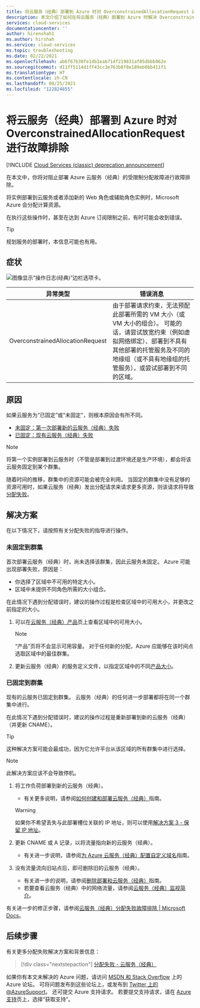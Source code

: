```yaml
---
title: 将云服务（经典）部署到 Azure 时对 OverconstrainedAllocationRequest 进行故障排除 | Microsoft Docs
description: 本文介绍了如何在将云服务（经典）部署到 Azure 时解决 OverconstrainedAllocationRequest 异常。
services: cloud-services
documentationcenter: ''
author: hirenshah1
ms.author: hirshah
ms.service: cloud-services
ms.topic: troubleshooting
ms.date: 02/22/2021
ms.openlocfilehash: ab6f67b30fe1db1eab714f219831af05dbbb962e
ms.sourcegitcommit: d11ff5114d1ff43cc3e763b8f8e189eb0bb411f1
ms.translationtype: HT
ms.contentlocale: zh-CN
ms.lasthandoff: 08/25/2021
ms.locfileid: "122824855"
---
```

# <a name="troubleshoot-overconstrainedallocationrequest-when-deploying-cloud-services-classic-to-azure"></a>将云服务（经典）部署到 Azure 时对 OverconstrainedAllocationRequest 进行故障排除

[!INCLUDE [Cloud Services (classic) deprecation announcement](includes/deprecation-announcement.md)]

在本文中，你将对阻止部署 Azure 云服务（经典）的受限制分配故障进行故障排除。

将实例部署到云服务或者添加新的 Web 角色或辅助角色实例时，Microsoft Azure 会分配计算资源。

在执行这些操作时，甚至在达到 Azure 订阅限制之前，有时可能会收到错误。

> [!TIP]
> 规划服务的部署时，本信息可能也有用。

## <a name="symptom"></a>症状

![图像显示“操作日志(经典)”边栏选项卡。](./media/cloud-services-troubleshoot-overconstrained-allocation-failed/cloud-services-troubleshoot-allocation-logs.png)

|异常类型  |错误消息  |
|---------|---------|
|OverconstrainedAllocationRequest |由于部署请求约束，无法预配此部署所需的 VM 大小（或 VM 大小的组合）。 可能的话，请尝试放宽约束（例如虚拟网络绑定）、部署到不具有其他部署的托管服务及不同的地缘组（或不具有地缘组的托管服务），或尝试部署到不同的区域。|

## <a name="cause"></a>原因

如果云服务为“已固定”或“未固定”，则根本原因会有所不同。

- [未固定：第一次部署新的云服务（经典）失败](#not-pinned-to-a-cluster)
- [已固定：现有云服务（经典）失败](#pinned-to-a-cluster)

> [!NOTE]
> 将第一个实例部署到云服务时（不管是部署到过渡环境还是生产环境），都会将该云服务固定到某个群集。
>
> 随着时间的推移，群集中的资源可能会被完全利用。 当固定的群集中没有足够的资源可用时，如果云服务（经典）发出分配请求来请求更多资源，则该请求将导致[分配失败](cloud-services-allocation-failures.md)。

## <a name="solution"></a>解决方案

在以下情况下，请按照有关分配失败的指导进行操作。

### <a name="not-pinned-to-a-cluster"></a>未固定到群集

首次部署云服务（经典）时，尚未选择该群集，因此云服务未固定。 Azure 可能出现部署失败，原因是：

- 你选择了区域中不可用的特定大小。
- 区域中未提供不同角色所需的大小组合。

在此情况下遇到分配错误时，建议的操作过程是检查区域中的可用大小，并更改之前指定的大小。

1. 可以在[云服务（经典）产品](https://azure.microsoft.com/global-infrastructure/services/?products=cloud-services)页上查看区域中的可用大小。

    > [!NOTE]
    > “产品”页将不会显示可用容量。 对于任何新的分配，Azure 应能够在该时间点选取区域中的最佳群集。

1. 更新云服务（经典）的服务定义文件，以指定区域中的不同[产品大小](cloud-services-sizes-specs.md#configure-sizes-for-cloud-services)。

### <a name="pinned-to-a-cluster"></a>已固定到群集

现有的云服务已固定到群集。 云服务（经典）的任何进一步部署都将在同一个群集中进行。

在此情况下遇到分配错误时，建议的操作过程是重新部署到新的云服务（经典）（并更新 CNAME）。

> [!TIP]
> 这种解决方案可能会最成功，因为它允许平台从该区域的所有群集中进行选择。

> [!NOTE]
> 此解决方案应该不会导致停机。

1. 将工作负荷部署到新的云服务（经典）。
    - 有关更多说明，请参阅[如何创建和部署云服务（经典）](cloud-services-how-to-create-deploy-portal.md)指南。

    > [!WARNING]
    > 如果你不希望丢失与此部署槽位关联的 IP 地址，则可以使用[解决方案 3 - 保留 IP 地址](cloud-services-allocation-failures.md#solutions)。

1. 更新 CNAME 或 A 记录，以将流量指向新的云服务（经典）。
    - 有关进一步说明，请参阅[为 Azure 云服务（经典）配置自定义域名](cloud-services-custom-domain-name-portal.md#understand-cname-and-a-records)指南。

1. 没有流量流向旧站点后，即可删除旧的云服务（经典）。
    - 有关进一步的说明，请参阅[删除部署和云服务（经典）](cloud-services-how-to-manage-portal.md#delete-deployments-and-a-cloud-service)指南。
    - 若要查看云服务（经典）中的网络流量，请参阅[云服务（经典）监视简介](cloud-services-how-to-monitor.md)。

有关进一步的修正步骤，请参阅[云服务（经典）分配失败故障排除 | Microsoft Docs](cloud-services-allocation-failures.md#common-issues)。

## <a name="next-steps"></a>后续步骤

有关更多分配失败解决方案和背景信息：

> [!div class="nextstepaction"]
> [分配失败 - 云服务（经典）](cloud-services-allocation-failures.md)

如果你有本文未解决的 Azure 问题，请访问 [MSDN 和 Stack Overflow](https://azure.microsoft.com/support/forums/) 上的 Azure 论坛。 可将问题发布到这些论坛上，或发布到 [Twitter 上的 @AzureSupport](https://twitter.com/AzureSupport)。 还可提交 Azure 支持请求。 若要提交支持请求，请在 [Azure 支持](https://azure.microsoft.com/support/options/)页上，选择“获取支持”。
